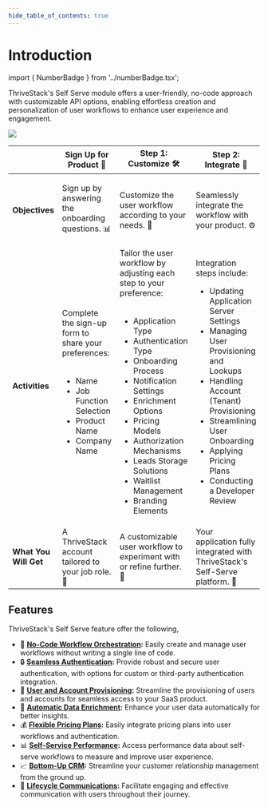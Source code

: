 ```yaml
---
hide_table_of_contents: true
---
```

# Introduction

import { NumberBadge } from '../numberBadge.tsx';

ThriveStack's Self Serve module offers a user-friendly, no-code approach with customizable API options, enabling effortless creation and personalization of user workflows to enhance user experience and engagement.



![](/img/docs/self_serve/overview/self-serve.png)

<table>
  <thead>
    <tr>
      <th></th>
      <th><NumberBadge number={0}/> Sign Up for Product 📝</th>
      <th><NumberBadge number={1} color={'#9747ff'}/> Step 1: Customize 🛠️</th>
      <th><NumberBadge number={2} color={'#9747ff'}/> Step 2: Integrate 🔗</th>
      <th><NumberBadge number={3} color={'#9747ff'}/> Step 3: Go-Live 🚀</th>
    </tr>
  </thead>
  <tbody>
    <tr>
      <td><strong>Objectives</strong></td>
      <td>Sign up by answering the onboarding questions. 📊</td>
      <td>Customize the user workflow according to your needs. 🧩</td>
      <td>Seamlessly integrate the workflow with your product. ⚙️</td>
      <td>Elevate your configurations from the development stage to the production environment. 🌐</td>
    </tr>
    <tr>
      <td><strong>Activities</strong></td>
      <td>
        Complete the sign-up form to share your preferences: <br/><br/>
        <ul>
          <li>Name</li>
          <li>Job Function Selection</li>
          <li>Product Name</li>
          <li>Company Name</li>
        </ul>
      </td>
      <td>
        Tailor the user workflow by adjusting each step to your preference: <br/><br/>
        <ul>
          <li>Application Type</li>
          <li>Authentication Type</li>
          <li>Onboarding Process</li>
          <li>Notification Settings</li>
          <li>Enrichment Options</li>
          <li>Pricing Models</li>
          <li>Authorization Mechanisms</li>
          <li>Leads Storage Solutions</li>
          <li>Waitlist Management</li>
          <li>Branding Elements</li>
        </ul>
      </td>
      <td>
        Integration steps include: 
        <ul>
          <li>Updating Application Server Settings</li>
          <li>Managing User Provisioning and Lookups</li>
          <li>Handling Account (Tenant) Provisioning</li>
          <li>Streamlining User Onboarding</li>
          <li>Applying Pricing Plans</li>
          <li>Conducting a Developer Review</li>
        </ul>
      </td>
      <td>
        Prepare for launch with: 
        <ul>
          <li>Promoting Configurations</li>
          <li>Publishing Changes</li>
        </ul>
      </td>
    </tr>
    <tr>
      <td><strong>What You Will Get</strong></td>
      <td>A ThriveStack account tailored to your job role. 👤</td>
      <td>A customizable user workflow to experiment with or refine further. 🎨</td>
      <td>Your application fully integrated with ThriveStack's Self-Serve platform. 💼</td>
      <td>Your system is ready for production! ✅</td>
    </tr>
  </tbody>
</table>

## Features

ThriveStack's Self Serve feature offer the following,

- 🧩 **[No-Code Workflow Orchestration](/getting-started/self-serve/start-here):** Easily create and manage user workflows without writing a single line of code.
- 🔒 **[Seamless Authentication](/getting-started/self-serve/customization#authentication):** Provide robust and secure user authentication, with options for custom or third-party authentication integration.
- 👥 **[User and Account Provisioning](/getting-started/self-serve/customization#authentication):** Streamline the provisioning of users and accounts for seamless access to your SaaS product.
- 🌟 **[Automatic Data Enrichment](/getting-started/self-serve/customization#enrichment):** Enhance your user data automatically for better insights.
- 💰 **[Flexible Pricing Plans](/getting-started/self-serve/customization#pricing):** Easily integrate pricing plans into user workflows and authentication.
- 📊 **[Self-Service Performance](/getting-started/analyze/reports/overview):** Access performance data about self-serve workflows to measure and improve user experience.
- 📈 **[Bottom-Up CRM](/getting-started/analyze/reports/overview):** Streamline your customer relationship management from the ground up.
- 📣 **[Lifecycle Communications](/getting-started/self-serve/customization#notifications):** Facilitate engaging and effective communication with users throughout their journey.
